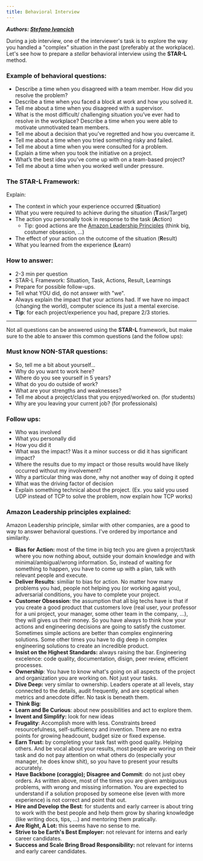 ```yaml
---
title: Behavioral Interview
---
```


***Authors: [Stefano Ivancich](https://github.com/ivaste)***


During a job interview, one of the interviewer's task is to explore the way you handled a "complex" situation in the past (preferably at the workplace). Let's see how to prepare
a *stellar* behavioral interview using the **STAR-L** method.

### Example of behavioral questions:
 - Describe a time when you disagreed with a team member. How did you resolve the problem?
 - Describe a time when you faced a block at work and how you solved it.
 - Tell me about a time when you disagreed with a supervisor.
 - What is the most difficult/ challenging situation you’ve ever had to resolve in the workplace? Describe a time when you were able to motivate unmotivated team members.
 - Tell me about a decision that you’ve regretted and how you overcame it.
 - Tell me about a time when you tried something risky and failed.
 - Tell me about a time when you were consulted for a problem.
 - Explain a time when you took the initiative on a project.
 - What’s the best idea you’ve come up with on a team-based project?
 - Tell me about a time when you worked well under pressure.

### The STAR-L Framework:
 Explain:
 - The context in which your experience occurred (**S**ituation)
 - What you were required to achieve during the situation (**T**ask/Target)
 - The action you personally took in response to the task (**A**ction)
   - Tip: good actions are the [Amazon Leadership Principles](https://www.amazon.jobs/content/en/our-workplace/leadership-principles) (think big, costumer obsession, ...) 
 - The effect of your action on the outcome of the situation (**R**esult)
 - What you learned from the experience (**L**earn)

### How to answer:
 - 2-3 min per question
 - STAR-L Framework: Situation, Task, Actions, Result, Learnings
 - Prepare for possible follow-ups.
 - Tell what YOU did, do not answer with "we".
 - Always explain the impact that your actions had. If we have no impact (changing the world), computer science its just a mental exercise.
 - **Tip**: for each project/experience you had, prepare 2/3 stories.

---
Not all questions can be answered using the **STAR-L** framework, but make sure to the able to answer this common questions (and the follow ups):
### Must know NON-STAR questions:
 - So, tell me a bit about yourself… 
 - Why do you want to work here? 
 - Where do you see yourself in 5 years? 
 - What do you do outside of work? 
 - What are your strengths and weaknesses?
 - Tell me about a project/class that you enjoyed/worked on. (for students)
 - Why are you leaving your current job? (for professionals)

### Follow ups:
 - Who was involved
 - What you personally did
 - How you did it
 - What was the impact? Was it a minor success or did it has significant impact?
 - Where the results due to my impact or those results would have likely occurred without my involvement?
 - Why a particular thing was done, why not another way of doing it opted
 - What was the driving factor of decision
 - Explain something technical about the project. (Ex. you said you used UDP instead of TCP to solve the problem, now explain how TCP works)


### Amazon Leadership principles explained:
 Amazon Leadership principle, similar with other companies, are a good to way to answer behavioral questions. I've ordered by importance and similarity.
 - **Bias for Action:** most of the time in big tech you are given a project/task where you now nothing about, outside your domain knowledge and with minimal/ambigual/wrong information. So, instead of waiting for something to happen, you have to come up with a plan, talk with relevant people and execute.
 - **Deliver Results**: similiar to bias for action. No matter how many problems you had, people not helping you (or working agaist you), adversarial conditions, you have to complete your project.
 - **Customer Obsession**: the assumption that all big techs have is that if you create a good product that customers love (real user, your professor for a uni project, your manager, some other team in the company, ...), they will gives us their money. So you have always to think how your actions and engineering decisions are going to satisfy the customer. Sometimes simple actions are better than complex enginnering solutions. Some other times you have to dig deep in complex engineering solutions to create an incredible product.
 - **Insist on the Highest Standards:** always raising the bar. Engineering excelence: code quality, documentation, disign, peer review, efficient processes.
 - **Ownership**: You have to know what's going on all aspects of the project and organization you are working on. Not just your tasks.
 - **Dive Deep:** very similar to ownership. Leaders operate at all levels, stay connected to the details, audit frequently, and are sceptical when metrics and anecdote differ. No task is beneath them.
 - **Think Big**: 
 - **Learn and Be Curious**: about new possibilities and act to explore them.
 - **Invent and Simplify:** look for new ideas
 - **Frugality**: Accomplish more with less. Constraints breed resourcefulness, self-sufficiency and invention. There are no extra points for growing headcount, budget size or fixed expense.
 - **Earn Trust:** by completing your task fast with good quality. Helping others. And be vocal about your results, most people are woring on their task and do not pay attention on what others do (especially your manager, he does know shit), so you have to present your results accurately.
 - **Have Backbone (coraggio); Disagree and Commit**: do not just obey orders. As written above, most of the times you are given ambiguous problems, with wrong and missing information. You are expected to understand if a solution proposed by someone else (even with more experience) is not correct and point that out.
 - **Hire and Develop the Best**: for students and early carreer is about tring to work with the best people and help them grow by sharing knowledge (like writing docs, tips, ...) and mentoring them pratically.
 - **Are Right, A Lot:** this seems have no sense to me.
 - **Strive to be Earth's Best Employer:** not relevant for interns and early career candidates.
 - **Success and Scale Bring Broad Responsibility:** not relevant for interns and early career candidates.

